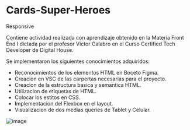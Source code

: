 # Cards-Super-Heroes
Responsive

Contiene actividad realizada con aprendizaje obtenido en la Materia Front End I dictada por el profesor Victor Calabro en el Curso Certified Tech Developer de Digital House.

Se implementaron los siguientes conocimientos adquiridos:

- Reconocimientos de los elementos HTML en Boceto Figma.
- Creacion en VSC de las carpertas necesarias para el proyecto.
- Creacion de la estructura basica y semantica HTML.
- Utilizacion de etiquetas de HTML.
- Colocar los estitos en CSS.
- Implementacion del Flexbox en el layout.
- Visualizacion de dos medias queries de Tablet y Celular.

![image](https://user-images.githubusercontent.com/116467058/211621170-7a3bc088-7b9c-4a17-a3f0-762bb258a659.png)

